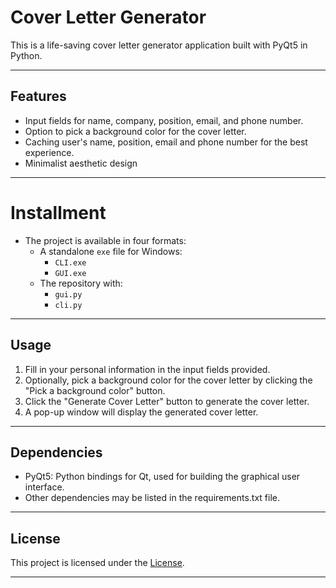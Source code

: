 # Cover Letter Generator

This is a life-saving cover letter generator application built with PyQt5 in Python. 

---

## Features

- Input fields for name, company, position, email, and phone number.
- Option to pick a background color for the cover letter.
- Caching user's name, position, email and phone number for the best experience.
- Minimalist aesthetic design

---
# Installment
- The project is available in four formats:
  - A standalone `exe` file for Windows:
    - `CLI.exe`
    - `GUI.exe`
  - The repository with:
    - `gui.py`
    - `cli.py`

---
## Usage

1. Fill in your personal information in the input fields provided.
2. Optionally, pick a background color for the cover letter by clicking the "Pick a background color" button.
3. Click the "Generate Cover Letter" button to generate the cover letter.
4. A pop-up window will display the generated cover letter.

---
## Dependencies

- PyQt5: Python bindings for Qt, used for building the graphical user interface.
- Other dependencies may be listed in the requirements.txt file.

---
## License

This project is licensed under the [License](LICENSE).

---
